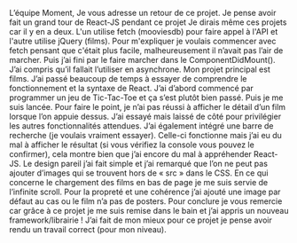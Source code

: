 L’équipe Moment,
Je vous adresse un retour de ce projet. Je pense avoir fait un grand tour de React-JS pendant ce projet Je dirais même ces projets car il y en a deux.
L'un utilise fetch (mooviesdb) pour faire appel à l'API et l'autre utilise jQuery (films). Pour m'expliquer je voulais commencer avec fetch pensant que c'était plus facile, malheureusement il n’avait pas l’air de marcher. Puis j’ai fini par le faire marcher dans le ComponentDidMount(). J’ai compris qu’il fallait l’utiliser en asynchrone.
Mon projet principal est films. J’ai passé beaucoup de temps à essayer de comprendre le fonctionnement et la syntaxe de React. J’ai d’abord commencé par programmer un jeu de Tic-Tac-Toe et ça s’est plutôt bien passé. Puis je me suis lancée.
Pour faire le point, je n’ai pas réussi à afficher le détail d’un film lorsque l’on appuie dessus. J’ai essayé mais laissé de côté pour privilégier les autres fonctionnalités attendues. J’ai également intégré une barre de recherche (je voulais vraiment essayer). Celle-ci fonctionne mais j’ai eu du mal à afficher le résultat (si vous vérifiez la console vous pouvez le confirmer), cela montre bien que j’ai encore du mal à appréhender React-JS. Le design pareil j’ai fait simple et j’ai remarqué que l’on ne peut pas ajouter d’images qui se trouvent hors de « src » dans le CSS. En ce qui concerne le chargement des films en bas de page je me suis servie de l’infinite scroll. Pour la propreté et une cohérence j’ai ajouté une image par défaut au cas ou le film n’a pas de posters.
Pour conclure je vous remercie car grâce à ce projet je me suis remise dans le bain et j’ai appris un nouveau framework/librairie ! J’ai fait de mon mieux pour ce projet je pense avoir rendu un travail correct (pour mon niveau).

